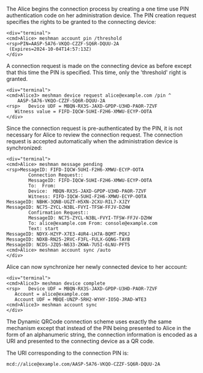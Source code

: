 
The Alice begins the connection process by creating a one time use PIN authentication code 
on her administration device. The PIN creation request specifies the rights to be granted
to the connecting device:


~~~~
<div="terminal">
<cmd>Alice> meshman account pin /threshold
<rsp>PIN=AASP-5A76-VKQO-CZZF-SQ6R-DQUU-2A
 (Expires=2024-10-04T14:57:13Z)
</div>
~~~~

A connection request is made on the connecting device as before except that this time 
the PIN is specified. This time, only the 'threshold' right is granted.


~~~~
<div="terminal">
<cmd>Alice3> meshman device request alice@example.com /pin ^
    AASP-5A76-VKQO-CZZF-SQ6R-DQUU-2A
<rsp>   Device UDF = MBQN-RX3S-JAXD-GPDP-U3HD-PAOR-7ZVF
   Witness value = FIFD-IQCW-5UHI-F2H6-XMWU-ECYP-OOTA
</div>
~~~~

Since the connection request is pre-authenticated by the PIN, it is not necessary for 
Alice to review the connection request. The connection request is accepted 
automatically when the administration device is synchronized:


~~~~
<div="terminal">
<cmd>Alice> meshman message pending
<rsp>MessageID: FIFD-IQCW-5UHI-F2H6-XMWU-ECYP-OOTA
        Connection Request::
        MessageID: FIFD-IQCW-5UHI-F2H6-XMWU-ECYP-OOTA
        To:  From: 
        Device:  MBQN-RX3S-JAXD-GPDP-U3HD-PAOR-7ZVF
        Witness: FIFD-IQCW-5UHI-F2H6-XMWU-ECYP-OOTA
MessageID: NBHK-3QNB-UGZT-H5XN-2CXU-RIL7-XJZY
MessageID: NC75-ZYCL-N3BL-FVYI-TFSW-FFJV-DZHW
        Confirmation Request::
        MessageID: NC75-ZYCL-N3BL-FVYI-TFSW-FFJV-DZHW
        To: alice@example.com From: console@example.com
        Text: start
MessageID: NDYX-HZYP-X7E3-4UR4-LH7A-BQMT-PQXJ
MessageID: NDXB-RN25-2RVC-F3FL-FULX-GQNG-TAYB
MessageID: NCDS-JZQ5-N633-ZKWA-7U5I-6LNU-PFT5
<cmd>Alice> meshman account sync /auto
</div>
~~~~

Alice can now synchronize her newly connected device to her account:


~~~~
<div="terminal">
<cmd>Alice3> meshman device complete
<rsp>   Device UDF = MBQN-RX3S-JAXD-GPDP-U3HD-PAOR-7ZVF
   Account = alice@example.com
   Account UDF = MBQE-UNZP-5RH2-WYHY-IO5Q-JRAD-WTE3
<cmd>Alice3> meshman account sync
</div>
~~~~

The Dynamic QRCode connection scheme uses exactly the same mechanism except that instead 
of the PIN being presented to Alice in the form of an alphanumeric string, the connection
information is encoded as a URI and presented to the connecting device as a QR code.

The URI corresponding to the connection PIN is:

~~~~
mcd://alice@example.com/AASP-5A76-VKQO-CZZF-SQ6R-DQUU-2A
~~~~


